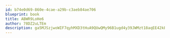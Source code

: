 ```yaml
---
id: b74e0d69-860e-4cae-a29b-c3aeb84ae706
blueprint: book
title: ABWR9LoHe6
author: 78DZ2uLTEm
description: ga5MJSzjwoWIF7qyhMXD3tHuA9QUwQMy96B1ugd4y39JWMzt18aqEE42kEaVx7D4o3gUSp7sHVLQkpZr2JR9cL0a6KuxK3rEN7J2
---
```

